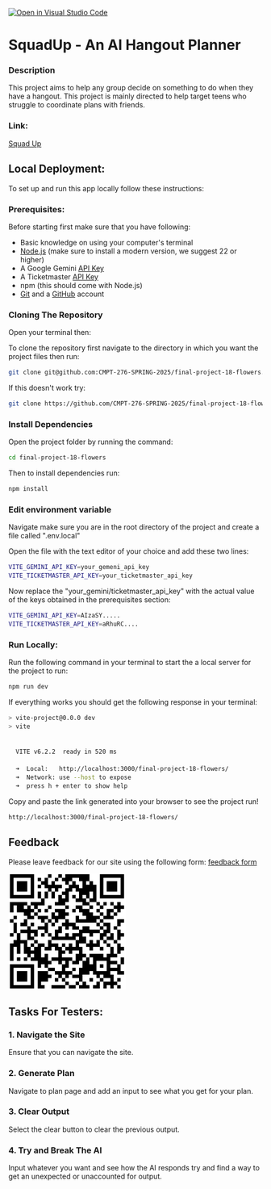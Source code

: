 [![Open in Visual Studio Code](https://classroom.github.com/assets/open-in-vscode-2e0aaae1b6195c2367325f4f02e2d04e9abb55f0b24a779b69b11b9e10269abc.svg)](https://classroom.github.com/online_ide?assignment_repo_id=17805179&assignment_repo_type=AssignmentRepo)

# SquadUp - An AI Hangout Planner

### Description
This project aims to help any group decide on something to do when they have a hangout. This project is mainly directed to help target teens who struggle to coordinate plans with friends. 

### Link:

[Squad Up](https://cmpt-276-spring-2025.github.io/final-project-18-flowers/)

## Local Deployment:

To set up and run this app locally follow these instructions:

### Prerequisites:

Before starting first make sure that you have following:

- Basic knowledge on using your computer's terminal
- [Node.js](https://nodejs.org/en) (make sure to install a modern version, we suggest 22 or higher)
- A Google Gemini [API Key](https://aistudio.google.com/app/apikey)
- A Ticketmaster [API Key](https://developer.ticketmaster.com/products-and-docs/apis/discovery-api/v2/)
- npm (this should come with Node.js)
- [Git](https://git-scm.com/downloads) and a [GitHub](https://github.com/signup) account

### Cloning The Repository 

Open your terminal then:

To clone the repository first navigate to the directory in which you want the project files then run:
```sh
git clone git@github.com:CMPT-276-SPRING-2025/final-project-18-flowers.git
```
If this doesn't work try:
```sh
git clone https://github.com/CMPT-276-SPRING-2025/final-project-18-flowers.git
```
### Install Dependencies

Open the project folder by running the command:
```sh
cd final-project-18-flowers
```
Then to install dependencies run:
```sh
npm install
```
### Edit environment variable

Navigate make sure you are in the root directory of the project and create a file called ".env.local"

Open the file with the text editor of your choice and add these two lines:

```sh
VITE_GEMINI_API_KEY=your_gemeni_api_key
VITE_TICKETMASTER_API_KEY=your_ticketmaster_api_key
```
Now replace the "your_gemini/ticketmaster_api_key" with the actual value of the keys obtained in the prerequisites section:
```sh
VITE_GEMINI_API_KEY=AIzaSY.....
VITE_TICKETMASTER_API_KEY=aRhuRC....
```

### Run Locally:

Run the following command in your terminal to start the a local server for the project to run:
```sh
npm run dev
```
If everything works you should get the following response in your terminal:
```sh
> vite-project@0.0.0 dev
> vite


  VITE v6.2.2  ready in 520 ms

  ➜  Local:   http://localhost:3000/final-project-18-flowers/
  ➜  Network: use --host to expose
  ➜  press h + enter to show help
```
Copy and paste the link generated into your browser to see the project run!
```sh
http://localhost:3000/final-project-18-flowers/
```

## Feedback

Please leave feedback for our site using the following form:
[feedback form](https://forms.office.com/r/TTMsHjuJSt?origin=lprLink)

![form QR code](/misc/FeedbackQRCode.png)

## Tasks For Testers:

### 1. Navigate the Site
Ensure that you can navigate the site.

### 2. Generate Plan
Navigate to plan page and add an input to see what you get for your plan.

### 3. Clear Output
Select the clear button to clear the previous output.

### 4. Try and Break The AI
Input whatever you want and see how the AI responds try and find a way to get an unexpected or unaccounted for output.




